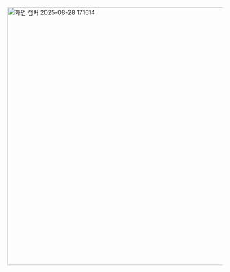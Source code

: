 <img width="1653" height="603" alt="화면 캡처 2025-08-28 171614" src="https://github.com/user-attachments/assets/9768b327-07d4-44ec-8df0-beda4e2a9334" />
